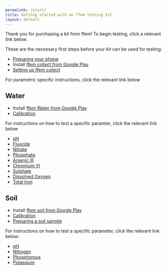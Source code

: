 ```yaml
---
permalink: /start/
title: Getting started with an ffem testing kit
layout: default
---
```


Thank you for purchasing a kit from ffem! To begin testing, click a relevant link below.

These are the necessary first steps before your kit can be used for testing:

* [Preparing your phone](https://github.com/foundation-for-environmental-monitoring/Documentation/wiki/Phone-Preparation)
* Install [ffem collect from Google Play](https://play.google.com/store/apps/details?id=io.ffem.collect)
* [Setting up ffem collect](https://github.com/foundation-for-environmental-monitoring/Documentation/wiki/Surveying---using-the-dashboard)

For parametric specific instructions, click the relevant link below

## Water
* Install [ffem Water from Google Play](https://play.google.com/store/apps/details?id=io.ffem.water)
* [Calibration](https://github.com/foundation-for-environmental-monitoring/Documentation/wiki/Calibration)

For instructions on how to test a specific paramter, click the relevant link below

* [pH](https://github.com/foundation-for-environmental-monitoring/Documentation/wiki/Water--pH)
* [Fluoride](https://github.com/foundation-for-environmental-monitoring/Documentation/wiki/Fluoride)
* [Nitrate](https://github.com/foundation-for-environmental-monitoring/Documentation/wiki/Nitrate)
* [Phosphate](https://github.com/foundation-for-environmental-monitoring/Documentation/wiki/Phosphate)
* [Arsenic III](https://github.com/foundation-for-environmental-monitoring/Documentation/wiki/Arsenic)
* [Chromium VI](https://github.com/foundation-for-environmental-monitoring/Documentation/wiki/Chromium)
* [Sulphate](https://github.com/foundation-for-environmental-monitoring/Documentation/wiki/Sulphate)
* [Dissolved Oxygen](https://github.com/foundation-for-environmental-monitoring/Documentation/wiki/Dissolved-Oxygen)
* [Total Iron](https://github.com/foundation-for-environmental-monitoring/Documentation/wiki/Iron)

## Soil
* Install [ffem soil from Google Play](https://play.google.com/store/apps/details?id=io.ffem.soil)
* [Calibration](https://github.com/foundation-for-environmental-monitoring/Documentation/wiki/Calibration)
* [Preparing a soil sample](https://github.com/foundation-for-environmental-monitoring/Documentation/wiki/Extraction)

For instructions on how to test a specific parameter, click the relevant link below:

* [pH](https://github.com/foundation-for-environmental-monitoring/Documentation/wiki/Soil--pH)
* [Nitrogen](https://github.com/foundation-for-environmental-monitoring/Documentation/wiki/Nitrogen)
* [Phosphorous](https://github.com/foundation-for-environmental-monitoring/Documentation/wiki/Phosphorous)
* [Potassium](https://github.com/foundation-for-environmental-monitoring/Documentation/wiki/Potassium)
